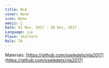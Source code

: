 ```yaml
---
title: NLA
cover: None
icon: None
emoji: 🚂
Date: 01 Nov, 2017 - 30 Dec, 2017
Language: 🇬🇧
Place: Skoltech
Role: TA
---
```


Materials: [https://github.com/oseledets/nla2017](https://github.com/oseledets/nla2017)

<br/>
